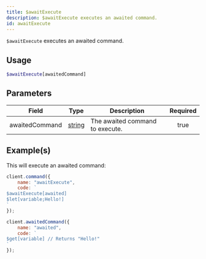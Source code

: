 ```yaml
---
title: $awaitExecute
description: $awaitExecute executes an awaited command.
id: awaitExecute
---
```


`$awaitExecute` executes an awaited command.

## Usage

```php
$awaitExecute[awaitedCommand]
```

## Parameters

| Field          | Type                                                                                              | Description                     | Required |
| -------------- | ------------------------------------------------------------------------------------------------- | ------------------------------- | :------: |
| awaitedCommand | [string](https://developer.mozilla.org/en-US/docs/Web/JavaScript/Reference/Global_Objects/String) | The awaited command to execute. |   true   |

## Example(s)

This will execute an awaited command:

```js
client.command({
    name: "awaitExecute",
    code: `
$awaitExecute[awaited]
$let[variable;Hello!]
`
});
```

```js
client.awaitedCommand({
    name: "awaited",
    code: `
$get[variable] // Returns "Hello!"
`
});
```
